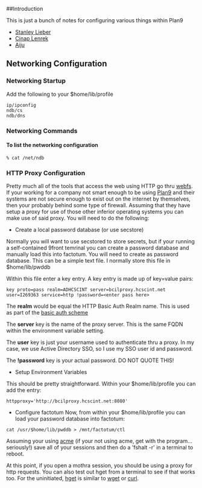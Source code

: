##Introduction

This is just a bunch of notes for configuring various things within Plan9

* [Stanley Lieber](http://plan9.stanleylieber.com/)
* [Cinap Lenrek](http://9front.org/cinap.html)
* [Aiju](http://aiju.de)

## Networking Configuration 

### Networking Startup
Add the following to your $home/lib/profile

```
ip/ipconfig
ndb/cs
ndb/dns
```
### Networking Commands

#### To list the networking configuration
```
% cat /net/ndb
```

### HTTP Proxy Configuration 

Pretty much all of the tools that access the web using HTTP go thru [webfs](http://man.9front.org/4/webfs).  If your working for a company not smart enough to be using [Plan9](https://en.wikipedia.org/wiki/Plan_9_from_Bell_Labs) and their systems are not secure enough to exist out on the internet by themselves, then your probably behind some type of firewall.  Assuming that they have setup a proxy for use of those other inferior operating systems you can make use of said proxy.  You will need to do the following:

* Create a local password database (or use secstore)

Normally you will want to use secstored to store secrets, but if your running a self-contained 9front temrinal you can create a password database and manually load this into factotum.  You will need to create
as password database.  This can be a simple text file.  I normally store this file in $home/lib/pwddb

Within this file enter a key entry.  A key entry is made up of key=value pairs:

```
key proto=pass realm=ADHCSCINT server=bcilproxy.hcscint.net user=I269363 service=http !password=<enter pass here>
```

The **realm** would be equal the HTTP Basic Auth Realm name.  This is used as part of the [basic auth scheme](https://developer.mozilla.org/en-US/docs/Web/HTTP/Authentication#WWW-Authenticate_and_Proxy-Authenticate_headers)

The **server** key is the name of the proxy server.   This is the same FQDN within the environment variable setting.  

The **user** key is just your username used to authenticate thru a proxy.  In my case, we use Active Directory SSO, so I use my SSO user id and password.  
 
The **!password** key is your actual password.  DO NOT QUOTE THIS!

* Setup Environment Variables 

This should be pretty straightforward.  Within your $home/lib/profile you can add the entry:

```
httpproxy='http://bcilproxy.hcscint.net:8080'
```

* Configure factotum
Now, from within your $home/lib/profile you can load your password database into factotum:

```
cat /usr/$home/lib/pwddb > /mnt/factotum/ctl
```
Assuming your using [acme](http://man.9front.org/1/acme) (if your not using acme, get with the program... seriously!) save all of your sessions and then do a 'fshalt -r' in a terminal to reboot.

At this point, if you open a mothra session, you should be using a proxy for http requests.  You can also test out hget from a terminal to see if that works too.  For the uninitiated, [hget](http://man.9front.org/1/hget) is similar to [wget](https://www.gnu.org/software/wget/) or [curl](https://curl.haxx.se/).

